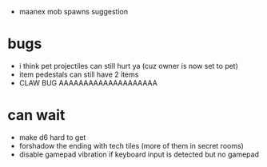 * maanex mob spawns suggestion

# bugs
* i think pet projectiles can still hurt ya (cuz owner is now set to pet)
* item pedestals can still have 2 items
* CLAW BUG AAAAAAAAAAAAAAAAAAAA

# can wait
 * make d6 hard to get
 * forshadow the ending with tech tiles (more of them in secret rooms)
 * disable gamepad vibration if keyboard input is detected but no gamepad